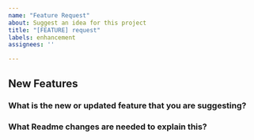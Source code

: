 ```yaml
---
name: "Feature Request"
about: Suggest an idea for this project
title: "[FEATURE] request"
labels: enhancement
assignees: ''

---
```


<!--
Thank you for contributing to open source!
Do you need some help?
======================
The issue tracker is meant for bug reports only. This isn't the best place for support or usage questions. Questions here don't have as much visibility as they do elsewhere. Before you ask a question, here are some resources to get help first:
- Check Previous Issues
- Ask in Discussions: ....
Have a feature request?
=======================
Remove the template from below and provide thoughtful commentary *and samples* on what this
feature means for this project. What will it allow you to do that you can't do today? How will it
make current work-arounds straightforward? What potential edge cases does it help to
avoid? etc.
-->

## New Features

### What is the new or updated feature that you are suggesting?

### What Readme changes are needed to explain this?
